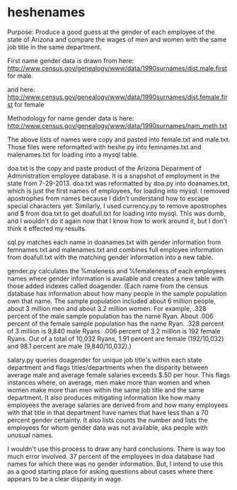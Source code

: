 heshenames
==========
Purpose: Produce a good guess at the gender of each employee of the state of Arizona
and compare the wages of men and women with the same job title in the same department.

First name gender data is drawn from here:
http://www.census.gov/genealogy/www/data/1990surnames/dist.male.first  for male

and here:
http://www.census.gov/genealogy/www/data/1990surnames/dist.female.first for female

Methodology for name gender data is here:
http://www.census.gov/genealogy/www/data/1990surnames/nam_meth.txt

The above lists of names were copy and pasted into female.txt and male.txt. Those files were reformatted with heshe.py into femnames.txt and malenames.txt for loading into a mysql table.

doa.txt is the copy and paste product of the Arizona Deparment of Administration employee database. It is a snapshot of employment in the state from 7-29-2013. doa.txt was reformatted by doa.py into doanames.txt, which is just the first names of employees, for loading into mysql. I removed apostrophes from names because I didn't understand how to escape special characters yet.
Similarly, I used currency.py to remove apostrophes and $ from doa.txt to get doafull.txt for loading into mysql. This was dumb, and I wouldn't do it again now that I know how to work around it, but I don't think it effected my results.

sql.py matches each name in doanames.txt with gender information from femnames.txt and malenames.txt and combines full employee information from doafull.txt with the matching gender information into a new table.

gender.py calculates the %maleness and %femaleness of each employees names where gender information is available and creates a new table with those added indexes called doagender.
(Each name from the census database has information about how many people in the sample population own that name.
The sample population included about 6 million people, about 3 million men and about 3.2 million women. For example, .328 percent of the male sample population has the name Ryan.
About .006 percent of the female sample population has the name Ryan. .328 percent of 3 million is 9,840 male Ryans. .006 percent of 3.2 million is 192 female Ryans.
Out of a total of 10,032 Ryans, 1.91 percent are female (192/10,032) and 98.1 percent are male (9,840/10,032).)

salary.py queries doagender for unique job title's within each state department and flags titles/departments when the disparity between average male and average female salaries exceeds $.50 per hour.
This flags instances where, on average, men make more than women and when women make more than men within the same job title and the same department.
It also produces mitigating information like how many employees the average salaries are derived from and how many employees with that title in that department have names that have less than a 70 percent gender certainty.
It also lists counts the number and lists the employees for whom gender data was not available, aka people with unusual names.

I wouldn't use this process to draw any hard conclusions. There is way too much error involved.
37 percent of the employees in doa database had names for which there was no gender information.
But, I intend to use this as a good starting place for asking questions about cases where there appears to be a clear disparity in wage.
